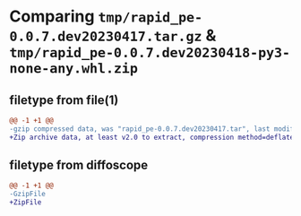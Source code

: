 # Comparing `tmp/rapid_pe-0.0.7.dev20230417.tar.gz` & `tmp/rapid_pe-0.0.7.dev20230418-py3-none-any.whl.zip`

## filetype from file(1)

```diff
@@ -1 +1 @@
-gzip compressed data, was "rapid_pe-0.0.7.dev20230417.tar", last modified: Mon Apr 17 05:03:25 2023, max compression
+Zip archive data, at least v2.0 to extract, compression method=deflate
```

## filetype from diffoscope

```diff
@@ -1 +1 @@
-GzipFile
+ZipFile
```

